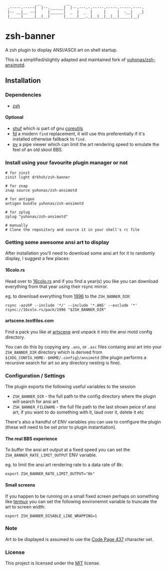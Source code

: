 ```
              __           __
 .-----.-----|  |--.______|  |--.---.-.-----.-----.-----.----.
 |-- __|__ --|     |______|  _  |  _  |     |     |  -__|   _|
 |_____|_____|__|__|      |_____|___._|__|__|__|__|_____|__|
```

# zsh-banner

A zsh plugin to display ANSI/ASCII art on shell startup.

This is a simplified/slightly adapted and maintained fork of
[yuhonas/zsh-ansimotd](https://github.com/yuhonas/zsh-ansimotd).

## Installation

### Dependencies

* [zsh](https://www.zsh.org/)

#### Optional
* [shuf]( https://en.wikipedia.org/wiki/Shuf) which is part of gnu
  [coreutils](https://formulae.brew.sh/formula/coreutils)
* [fd](https://github.com/sharkdp/fd) a modern `find` replacement, it will use
  this preferentially if it's installed otherwise fallback to `find`.
* [pv](https://www.ivarch.com/programs/pv.shtml) a pipe viewer which can limit
  the art rendering speed to emulate the feel of an old skool BBS.

### Install using your favourite plugin manager or not

```
# for zinit
zinit light drkhsh/zsh-banner

# for znap
znap source yuhonas/zsh-ansimotd

# for antigen
antigen bundle yuhonas/zsh-ansimotd

# for zplug
zplug "yuhonas/zsh-ansimotd"

# manually
# Clone the repository and source it in your shell's rc file
```

### Getting some awesome ansi art to display

After installation you'll need to download some ansi art for it to randomly
display, I suggest a few places:

#### 16colo.rs

Head over to [16colo.rs](https://16colo.rs/) and if you find a year(s) you like
you can download everything from that year using their rsync mirror.

eg. to download everything from [1996](https://16colo.rs/year/1996/) to the
`ZSH_BANNER_DIR`:

```
rsync -azvhP --include '*/' --include '*.ANS' --exclude '*' rsync://16colo.rs/pack/1996 "$ZSH_BANNER_DIR"
```

#### artscene.textfiles.com

Find a pack you like at [artscene](http://artscene.textfiles.com/artpacks/) and
unpack it into the ansi motd config directory.

You can do this by copying any `.ans`, or `.asc` files containg ansi art into
your `ZSH_BANNER_DIR` directory which is derived from
`${XDG_CONFIG_HOME:-$HOME/.config}/ansimotd` (the plugin performs a recursive
search for art so any directory nesting is fine).

### Configuration / Settings

The plugin exports the following useful variables to the session

* `ZSH_BANNER_DIR`  - the full path to the config directory where the plugin
  will search for ansi art
* `ZSH_BANNER_FILENAME` - the full file path to the last shown peice of ansi art,
  if you want to do something with it, laud over it, delete it etc

There's also a handful of ENV variables you can use to configure the plugin
(these will need to be set prior to plugin instantiation).

#### The real BBS experience

To buffer the ansi art output at a fixed speed you can set the
`ZSH_BANNER_RATE_LIMIT_OUTPUT` ENV variable.

eg. to limit the ansi art rendering rate to a data rate of 8k:

```
export ZSH_BANNER_RATE_LIMIT_OUTPUT="8k"
```

#### Small screens

If you happen to be running on a small fixed screen perhaps on something like
[termux](https://termux.dev/en/) you can set the following environemnt variable
to truncate the art to screen width:

```
export ZSH_BANNER_DISABLE_LINE_WRAPPING=1
```

### Note

Art to be displayed is assumed to use the
[Code Page 437]( https://en.wikipedia.org/wiki/Code_page_437 ) character set.


### License

This project is licensed under the [MIT](./LICENSE) license.

